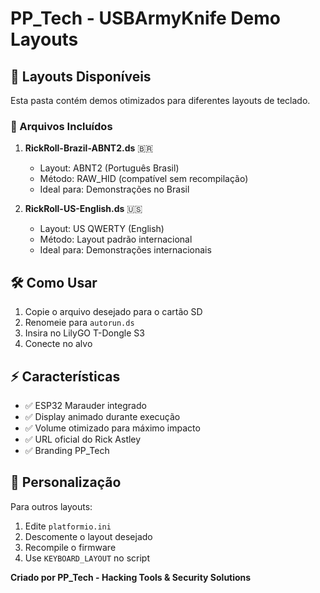 # PP_Tech - USBArmyKnife Demo Layouts

## 🎯 Layouts Disponíveis

Esta pasta contém demos otimizados para diferentes layouts de teclado.

### 📁 Arquivos Incluídos

1. **RickRoll-Brazil-ABNT2.ds** 🇧🇷
   - Layout: ABNT2 (Português Brasil)
   - Método: RAW_HID (compatível sem recompilação)
   - Ideal para: Demonstrações no Brasil

2. **RickRoll-US-English.ds** 🇺🇸
   - Layout: US QWERTY (English)
   - Método: Layout padrão internacional
   - Ideal para: Demonstrações internacionais

## 🛠️ Como Usar

1. Copie o arquivo desejado para o cartão SD
2. Renomeie para `autorun.ds`
3. Insira no LilyGO T-Dongle S3
4. Conecte no alvo

## ⚡ Características

- ✅ ESP32 Marauder integrado
- ✅ Display animado durante execução
- ✅ Volume otimizado para máximo impacto
- ✅ URL oficial do Rick Astley
- ✅ Branding PP_Tech

## 🔧 Personalização

Para outros layouts:
1. Edite `platformio.ini`
2. Descomente o layout desejado
3. Recompile o firmware
4. Use `KEYBOARD_LAYOUT` no script

**Criado por PP_Tech - Hacking Tools & Security Solutions**